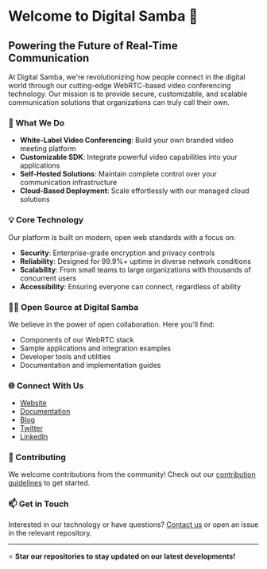 # Welcome to Digital Samba 👋

## Powering the Future of Real-Time Communication

At Digital Samba, we're revolutionizing how people connect in the digital world through our cutting-edge WebRTC-based video conferencing technology. Our mission is to provide secure, customizable, and scalable communication solutions that organizations can truly call their own.

### 🚀 What We Do

- **White-Label Video Conferencing**: Build your own branded video meeting platform
- **Customizable SDK**: Integrate powerful video capabilities into your applications
- **Self-Hosted Solutions**: Maintain complete control over your communication infrastructure
- **Cloud-Based Deployment**: Scale effortlessly with our managed cloud solutions

### 💡 Core Technology

Our platform is built on modern, open web standards with a focus on:

- **Security**: Enterprise-grade encryption and privacy controls
- **Reliability**: Designed for 99.9%+ uptime in diverse network conditions
- **Scalability**: From small teams to large organizations with thousands of concurrent users
- **Accessibility**: Ensuring everyone can connect, regardless of ability

### 👩‍💻 Open Source at Digital Samba

We believe in the power of open collaboration. Here you'll find:

- Components of our WebRTC stack
- Sample applications and integration examples
- Developer tools and utilities
- Documentation and implementation guides

### 🌐 Connect With Us

- [Website](https://digitalsamba.com)
- [Documentation](https://docs.digitalsamba.com)
- [Blog](https://digitalsamba.com/blog)
- [Twitter](https://twitter.com/digitalsamba)
- [LinkedIn](https://linkedin.com/company/digitalsamba)

### 🤝 Contributing

We welcome contributions from the community! Check out our [contribution guidelines](CONTRIBUTING.md) to get started.

### 📫 Get in Touch

Interested in our technology or have questions? [Contact us](mailto:developers@digitalsamba.com) or open an issue in the relevant repository.

---

⭐ **Star our repositories to stay updated on our latest developments!**
